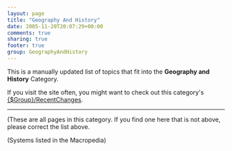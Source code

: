 ```yaml
---
layout: page
title: "Geography And History"
date: 2005-11-20T20:07:29+00:00
comments: true
sharing: true
footer: true
group: GeographyAndHistory
---
```


This is a manually updated list of topics that fit into the **Geography and History** Category.

If you visit the site often, you might want to check out this category's [{$Group}/RecentChanges](/{$group}/recent-changes).

----

(These are all pages in this category. If you find one here that is not above, please correct the list above.





(Systems listed in the Macropedia)
